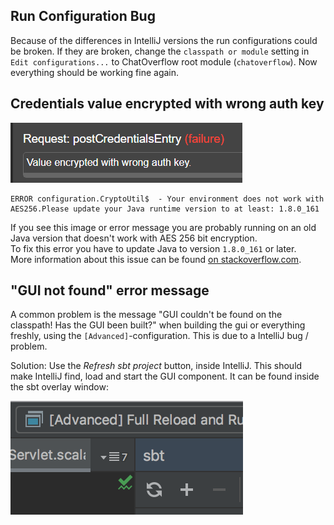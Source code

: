 ## Run Configuration Bug 
Because of the differences in IntelliJ versions the run configurations could be broken. If they are broken, change the `classpath or module` setting in `Edit configurations...` to ChatOverflow root module (`chatoverflow`). Now everything should be working fine again.

## Credentials value encrypted with wrong auth key
![](/docs/img/usage/value-encrypted-wrong-key.png)  
```
ERROR configuration.CryptoUtil$  - Your environment does not work with AES256.Please update your Java runtime version to at least: 1.8.0_161
```
If you see this image or error message you are probably running on an old Java version that doesn't work with AES 256 bit encryption.  
To fix this error you have to update Java to version `1.8.0_161` or later.  
More information about this issue can be found [on stackoverflow.com](https://stackoverflow.com/questions/3862800/invalidkeyexception-illegal-key-size).

## "GUI not found" error message

A common problem is the message "GUI couldn't be found on the classpath! Has the GUI been built?" when building the gui or everything freshly, using the `[Advanced]`-configuration. This is due to a IntelliJ bug / problem.

Solution: Use the *Refresh sbt project* button, inside IntelliJ. This should make IntelliJ find, load and start the GUI component. It can be found inside the sbt overlay window:

![](/docs/img/usage/refresh-sbt.png)  

